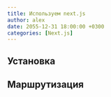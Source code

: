 ```yaml
---
title: Используем next.js
author: alex
date: 2055-12-31 18:00:00 +0300
categories: [Next.js]
---
```


## Установка

## Маршрутизация
